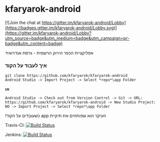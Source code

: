 # kfaryarok-android

[![Join the chat at https://gitter.im/kfaryarok-android/Lobby](https://badges.gitter.im/kfaryarok-android/Lobby.svg)](https://gitter.im/kfaryarok-android/Lobby?utm_source=badge&utm_medium=badge&utm_campaign=pr-badge&utm_content=badge)

אפליקציית הכפר הירוק הרשמית - גרסת אנדרואיד

### איך לעבוד על הקוד
    git clone https://github.com/kfaryarok/kfaryarok-android
    Android Studio -> Import Project -> Select *repo*\app Folder
**או**

    Android Studio -> Check out from Version Control -> Git -> URL: https://github.com/kfaryarok/kfaryarok-android -> New Studio Project: NO -> Import Project -> Select *repo*\app Folder
העיקר הוא שפותחים את תיקיית&#x202b; app כשעובדים על הקוד!

Travis-CI:
[![Build Status](https://travis-ci.org/kfaryarok/kfaryarok-android.svg?branch=master)](https://travis-ci.org/kfaryarok/kfaryarok-android)

Jenkins:
[![Build Status](http://tbscdev.xyz:8080/job/kfaryarok-android/badge/icon)](http://tbscdev.xyz:8080/job/kfaryarok-android/)
